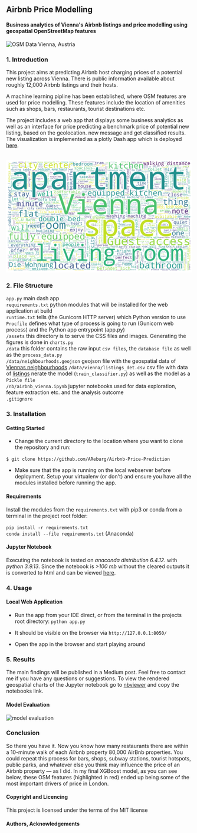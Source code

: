 ## Airbnb Price Modelling
#### Business analytics of Vienna's Airbnb listings and price modelling using geospatial OpenStreetMap features

<img src="img/vienna-grid.PNG" alt="OSM Data Vienna, Austria" width="400"/>

### 1. Introduction
This project aims at predicting Airbnb host charging prices of a potential new listing across Vienna.
There is public information available about roughly 12,000 Airbnb listings and their hosts.

A machine learning pipline has been established, where OSM features are used for price modelling. These features include
the location of amenities such as shops, bars, restaurants, tourist destinations etc.

The project includes a web app that displays some business analytics as well as an interface for price predicting
a benchmark price of potential new listing, based on the geolocation.
new message and get classified results. The visualization is implemented as a 
plotly Dash app which is deployed [here](tbd).<br><br>


<img src="img/wordcloud-vienna.PNG" alt="Wordcloud Vienna, Austria" width="750"/>


### 2. File Structure

`app.py` main dash app <br>
`requirements.txt` python modules that will be installed for the web application at build <br>
`runtime.txt` tells (the Gunicorn HTTP server) which Python version to use <br>
`Procfile` defines what type of process is going to run (Gunicorn web process) and the Python app entrypoint (app.py) <br>
`/assets` this directory is to serve the CSS files and images. Generating the figures is done in `charts.py` <br>
`/data` this folder contains the raw input `csv files`, the `database file` as well as the `process_data.py` <br>
`/data/neighbourhoods.geojson` geojson file with the geospatial data of [Viennas neighbourhoods](http://insideairbnb.com/get-the-data.html)
`/data/vienna/listings_det.csv` csv file with data of [listings](http://insideairbnb.com/get-the-data.html)
nerate the model (`train_classifier.py`) as well as the model as a `Pickle file` <br>
`/nb/airbnb_vienna.ipynb` jupyter notebooks used for data exploration, feature extraction etc. and the analysis outcome <br>
`.gitignore`<br>


### 3. Installation

#### Getting Started

- Change the current directory to the location where you want to clone the repository and run:

`$ git clone https://github.com/AReburg/Airbnb-Price-Prediction`
- Make sure that the app is running on the local webserver before deployment.
Setup your virtualenv (or don't) and ensure you have all the modules installed before running the app. 


#### Requirements
Install the modules from the `requirements.txt` with pip3 or conda from a terminal in the project root folder:

`pip install -r requirements.txt` <br>
`conda install --file requirements.txt` (Anaconda)
<br>


#### Jupyter Notebook
Executing the notebook is tested on *anaconda distribution 6.4.12.*  with 
*python 3.9.13*. Since the notebook is *>100 mb* without the cleared outputs it is converted to html and
can be viewed [here](https://github.com/AReburg/Airbnb-Price-Prediction/nb/Airbnb-Analysis.html).

### 4. Usage

#### Local Web Application
- Run the app from your IDE direct, or from the terminal in the projects root directory: `python app.py`

- It should be visible on the browser via `http://127.0.0.1:8050/`

- Open the app in the browser and start playing around


### 5. Results
The main findings will be published in a Medium post. Feel free to contact me if you have any questions or suggestions.
To view the rendered geospatial charts of the Jupyter notebook go to [nbviewer](https://nbviewer.org/) and copy the 
notebooks link.

#### Model Evaluation
<img src="img/model_evaluation.PNG" alt="model evaluation" width="350"/>

### Conclusion
So there you have it. Now you know how many restaurants there are within a 10-minute walk of each Airbnb property 80,000 AirBnb properties. You could repeat this process for bars, shops, subway stations, tourist hotspots, public parks, and whatever else you think may influence the price of an Airbnb property — as I did.
In my final XGBoost model, as you can see below, these OSM features (highlighted in red) ended up being some of the most important drivers of price in London.

#### Copyright and Licencing
This project is licensed under the terms of the MIT license

#### Authors, Acknowledgements



